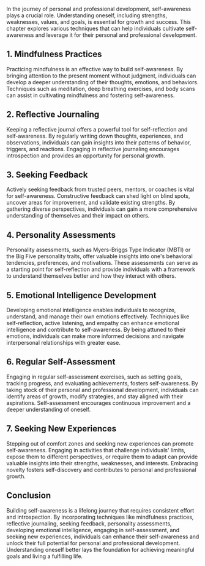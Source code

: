 
In the journey of personal and professional development, self-awareness plays a crucial role. Understanding oneself, including strengths, weaknesses, values, and goals, is essential for growth and success. This chapter explores various techniques that can help individuals cultivate self-awareness and leverage it for their personal and professional development.

## 1\. Mindfulness Practices

Practicing mindfulness is an effective way to build self-awareness. By bringing attention to the present moment without judgment, individuals can develop a deeper understanding of their thoughts, emotions, and behaviors. Techniques such as meditation, deep breathing exercises, and body scans can assist in cultivating mindfulness and fostering self-awareness.

## 2\. Reflective Journaling

Keeping a reflective journal offers a powerful tool for self-reflection and self-awareness. By regularly writing down thoughts, experiences, and observations, individuals can gain insights into their patterns of behavior, triggers, and reactions. Engaging in reflective journaling encourages introspection and provides an opportunity for personal growth.

## 3\. Seeking Feedback

Actively seeking feedback from trusted peers, mentors, or coaches is vital for self-awareness. Constructive feedback can shed light on blind spots, uncover areas for improvement, and validate existing strengths. By gathering diverse perspectives, individuals can gain a more comprehensive understanding of themselves and their impact on others.

## 4\. Personality Assessments

Personality assessments, such as Myers-Briggs Type Indicator (MBTI) or the Big Five personality traits, offer valuable insights into one's behavioral tendencies, preferences, and motivations. These assessments can serve as a starting point for self-reflection and provide individuals with a framework to understand themselves better and how they interact with others.

## 5\. Emotional Intelligence Development

Developing emotional intelligence enables individuals to recognize, understand, and manage their own emotions effectively. Techniques like self-reflection, active listening, and empathy can enhance emotional intelligence and contribute to self-awareness. By being attuned to their emotions, individuals can make more informed decisions and navigate interpersonal relationships with greater ease.

## 6\. Regular Self-Assessment

Engaging in regular self-assessment exercises, such as setting goals, tracking progress, and evaluating achievements, fosters self-awareness. By taking stock of their personal and professional development, individuals can identify areas of growth, modify strategies, and stay aligned with their aspirations. Self-assessment encourages continuous improvement and a deeper understanding of oneself.

## 7\. Seeking New Experiences

Stepping out of comfort zones and seeking new experiences can promote self-awareness. Engaging in activities that challenge individuals' limits, expose them to different perspectives, or require them to adapt can provide valuable insights into their strengths, weaknesses, and interests. Embracing novelty fosters self-discovery and contributes to personal and professional growth.

## Conclusion

Building self-awareness is a lifelong journey that requires consistent effort and introspection. By incorporating techniques like mindfulness practices, reflective journaling, seeking feedback, personality assessments, developing emotional intelligence, engaging in self-assessment, and seeking new experiences, individuals can enhance their self-awareness and unlock their full potential for personal and professional development. Understanding oneself better lays the foundation for achieving meaningful goals and living a fulfilling life.
